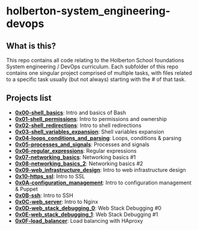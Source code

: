 # holberton-system_engineering-devops

## What is this?

This repo contains all code relating to the Holberton School foundations System engineering / DevOps curriculum.
Each subfolder of this repo contains one singular project comprised of multiple tasks, with files related to a specific task usually (but not always) starting with the # of that task.

## Projects list
* **[0x00-shell_basics](https://github.com/ThibaudP/holberton-system_engineering-devops/tree/main/0x00-shell_basics)**: Intro and basics of Bash
* **[0x01-shell_permissions](https://github.com/ThibaudP/holberton-system_engineering-devops/tree/main/0x01-shell_permissions)**: Intro to permissions and ownership
* **[0x02-shell_redirections](https://github.com/ThibaudP/holberton-system_engineering-devops/tree/main/0x02-shell_redirections)**: Intro to shell redirections
* **[0x03-shell_variables_expansion](https://github.com/ThibaudP/holberton-system_engineering-devops/tree/main/0x03-shell_variables_expansions)**: Shell variables expansion
* **[0x04-loops_conditions_and_parsing](https://github.com/ThibaudP/holberton-system_engineering-devops/tree/main/0x04-loops_conditions_and_parsing)**: Loops, conditions & parsing
* **[0x05-processes_and_signals](https://github.com/ThibaudP/holberton-system_engineering-devops/tree/main/0x05-processes_and_signals)**: Processes and signals
* **[0x06-regular_expressions](https://github.com/ThibaudP/holberton-system_engineering-devops/tree/main/0x06-regular_expressions)**: Regular expressions
* **[0x07-networking_basics](https://github.com/ThibaudP/holberton-system_engineering-devops/tree/main/0x07-networking_basics)**: Networking basics #1
* **[0x08-networking_basics_2](https://github.com/ThibaudP/holberton-system_engineering-devops/tree/main/0x08-networking_basics_2)**: Networking basics #2
* **[0x09-web_infrastructure_design](https://github.com/ThibaudP/holberton-system_engineering-devops/tree/main/0x09-web_infrastructure_design)**: Intro to web infrastructure design
* **[0x10-https_ssl](https://github.com/ThibaudP/holberton-system_engineering-devops/tree/main/0x10-https_ssl)**: Intro to SSL
* **[0x0A-configuration_management](https://github.com/ThibaudP/holberton-system_engineering-devops/tree/main/0x0A-configuration_management)**: Intro to configuration management & Puppet
* **[0x0B-ssh](https://github.com/ThibaudP/holberton-system_engineering-devops/tree/main/0x0B-ssh)**: Intro to SSH
* **[0x0C-web_server](https://github.com/ThibaudP/holberton-system_engineering-devops/tree/main/0x0C-web_server)**: Intro to Nginx
* **[0x0D-web_stack_debugging_0](https://github.com/ThibaudP/holberton-system_engineering-devops/tree/main/0x0D-web_stack_debugging_0)**: Web Stack Debugging #0
* **[0x0E-web_stack_debugging_1](https://github.com/ThibaudP/holberton-system_engineering-devops/tree/main/0x0E-web_stack_debugging_1)**: Web Stack Debugging #1
* **[0x0F-load_balancer](https://github.com/ThibaudP/holberton-system_engineering-devops/tree/main/0x0F-load_balancer)**: Load balancing with HAproxy
